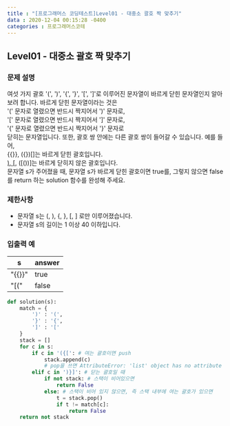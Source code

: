 ```yaml
---
title : "[프로그래머스 코딩테스트]Level01 - 대중소 괄호 짝 맞추기"
data : 2020-12-04 00:15:28 -0400
categories : 프로그래머스코테
---
```

## Level01 - 대중소 괄호 짝 맞추기
### 문제 설명
여섯 가지 괄호 '(', ')', '{', '}', '[', ']'로 이루어진 문자열이 바르게 닫힌 문자열인지 알아보려 합니다. 바르게 닫힌 문자열이라는 것은<br>
'(' 문자로 열렸으면 반드시 짝지어서 ')' 문자로,<br>
'[' 문자로 열렸으면 반드시 짝지어서 ']' 문자로,<br>
'{' 문자로 열렸으면 반드시 짝지어서 '}' 문자로<br>
닫히는 문자열입니다. 또한, 괄호 쌍 안에는 다른 괄호 쌍이 들어갈 수 있습니다. 예를 들어,<br>
{{}}, ({})[]는 바르게 닫힌 괄호입니다.<br>
[), ]()[, ([())]는 바르게 닫히지 않은 괄호입니다.<br>
문자열 s가 주어졌을 때, 문자열 s가 바르게 닫힌 괄호이면 true를, 그렇지 않으면 false를 return 하는 solution 함수를 완성해 주세요.<br>

### 제한사항
- 문자열 s는 (, ), {, }, [, ] 로만 이루어졌습니다.
- 문자열 s의 길이는 1 이상 40 이하입니다.

### 입출력 예

|s|answer|
|---|---|
|"{{}}"|true|
|"[("|false|

```python
def solution(s):
    match = {
        ')' : '(',
        '}' : '{',
        ']' : '['
    }
    stack = []
    for c in s:
        if c in '({[': # 여는 괄호이면 push
            stack.append(c)
            # pop을 쓰면 AttributeError: 'list' object has no attribute 'push' 발생
        elif c in ')}]': # 닫는 괄호일 때
            if not stack: # 스택이 비어있으면
                return False
            else: # 스택이 비어 있지 않으면, 즉 스택 내부에 여는 괄호가 있으면
                t = stack.pop()
                if t != match[c]:
                    return False
    return not stack
```
<br>
<br>
<br>
